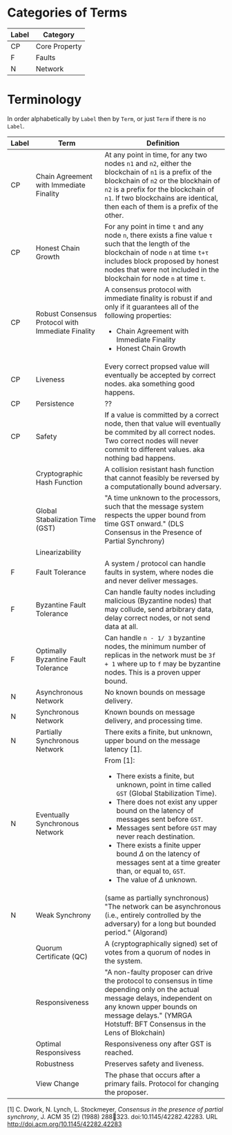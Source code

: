 
# Categories of Terms

| Label | Category | 
--------|------------
| CP    | Core Property |
| F     | Faults  |
| N     | Network | 

# Terminology

In order alphabetically by `Label` then by `Term`, or just `Term` if there is no `Label`.  

|Label | Term                                | Definition      |
|------| ----------------------------------  | --------------- |
| CP | Chain Agreement with Immediate Finality |   At any point in time, for any two nodes `n1` and `n2`, either the blockchain of `n1` is a prefix of the blockchain of `n2` or the blockhain of `n2` is a prefix for the blockchain of `n1`. If two blockchains are identical, then each of them is a prefix of the other. |
| CP | Honest Chain Growth  | For any point in time `t` and any node `n`, there exists a fine value `τ` such that the length of the blockchain of node `n` at time `t+τ` includes block proposed by honest nodes that were not included in the blockchain for node `n` at time `t`. |
| CP | Robust Consensus Protocol with Immediate Finality | A consensus protocol with immediate finality is robust if and only if it guarantees all of the following properties: <ul><li>Chain Agreement with Immediate Finality<li>Honest Chain Growth</ul> |
| CP | Liveness             | Every correct propsed value will eventually be accepted by correct nodes. aka something good happens. |  
| CP| Persistence         | ??
| CP | Safety              | If a value is committed by a correct node, then that value will eventually be commited by all correct nodes. Two correct nodes will never commit to different values. aka nothing bad happens. 
|| Cryptographic Hash Function         | A collision resistant hash function that cannot feasibly be reversed by a computationally bound adversary.
|| Global Stabalization Time (GST)     | "A time unknown to the processors, such that the message system respects the upper bound from time GST onward." (DLS Consensus in the Presence of Partial Synchrony) 
|| Linearizability                     | 
|F | Fault Tolerance                     | A system / protocol can handle faults in system, where nodes die and never deliver messages. 
|F | Byzantine Fault Tolerance           | Can handle faulty nodes including malicious (Byzantine nodes) that may collude, send arbibrary data, delay correct nodes, or not send data at all.
|F | Optimally Byzantine Fault Tolerance | Can handle `n - 1/ 3` byzantine nodes, the minimum number of replicas in the network must be `3f + 1` where  up to `f` may be byzantine nodes. This is a proven upper bound.  
|N | Asynchronous Network                | No known bounds on message delivery.
|N | Synchronous Network                 | Known bounds on message delivery, and processing time.
|N | Partially Synchronous Network       | There exits a finite, but unknown, upper bound on the message latency [1].
|N | Eventually Synchronous Network       | From [1]:<br><ul><li>There exists a finite, but unknown, point in time called `GST` (Global Stabilization Time).</li> <li>There does not exist any upper bound on the latency of messages sent before `GST`.</li> <li>Messages sent before `GST` may never reach destination.</li><li>There exists a finite upper bound $\Delta$ on the latency of messages sent at a time greater than, or equal to, `GST`.</li><li>The value of $\Delta$ unknown.</li></ul>
|N | Weak Synchrony              | (same as partially synchronous) "The network can be asynchronous (i.e., entirely controlled by the adversary) for a long but bounded period." (Algorand)
|| Quorum Certificate (QC)             | A (cryptographically signed) set of votes from a quorum of nodes in the system.
|| Responsiveness                      | "A non-faulty proposer can drive the protocol to consensus in time depending only on the actual message delays, independent on any known upper bounds on message delays." (YMRGA Hotstuff: BFT Consensus in the Lens of Blokchain)
|| Optimal Responsivess                | Responsiveness ony after GST is reached.
|| Robustness                          | Preserves safety and liveness. 
|| View Change                         | The phase that occurs after a primary fails. Protocol for changing the proposer. 

[1] C. Dwork, N. Lynch, L. Stockmeyer, *Consensus in the presence of partial synchrony*, J. ACM 35 (2) (1988) 288323. doi:10.1145/42282.42283. URL http://doi.acm.org/10.1145/42282.42283
